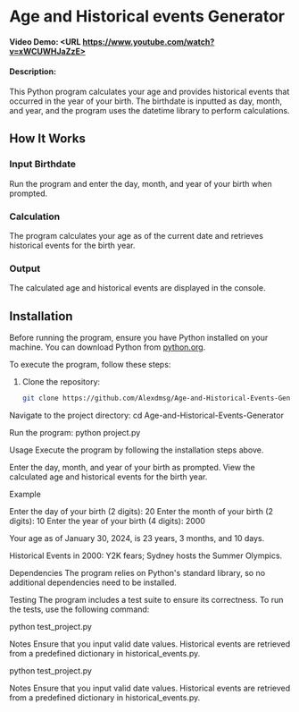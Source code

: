 # Age and Historical events Generator

#### Video Demo:  <URL https://www.youtube.com/watch?v=xWCUWHJaZzE>

#### Description:
This Python program calculates your age and provides historical events that occurred in the year of your birth. The birthdate is inputted as day, month, and year, and the program uses the datetime library to perform calculations.

## How It Works
### Input Birthdate
Run the program and enter the day, month, and year of your birth when prompted.

### Calculation
The program calculates your age as of the current date and retrieves historical events for the birth year.

### Output
The calculated age and historical events are displayed in the console.

## Installation
Before running the program, ensure you have Python installed on your machine. You can download Python from [python.org](https://www.python.org/).

To execute the program, follow these steps:

1. Clone the repository:
   ```bash
   git clone https://github.com/Alexdmsg/Age-and-Historical-Events-Generator.git

Navigate to the project directory:
cd Age-and-Historical-Events-Generator

Run the program:
python project.py

Usage
Execute the program by following the installation steps above.

Enter the day, month, and year of your birth as prompted.
View the calculated age and historical events for the birth year.

Example

Enter the day of your birth (2 digits): 20
Enter the month of your birth (2 digits): 10
Enter the year of your birth (4 digits): 2000

Your age as of January 30, 2024, is 23 years, 3 months, and 10 days.

Historical Events in 2000:
Y2K fears; Sydney hosts the Summer Olympics.

Dependencies
The program relies on Python's standard library, so no additional dependencies need to be installed.

Testing
The program includes a test suite to ensure its correctness. To run the tests, use the following command:


python test_project.py

Notes
Ensure that you input valid date values.
Historical events are retrieved from a predefined dictionary in historical_events.py.


python test_project.py

Notes
Ensure that you input valid date values.
Historical events are retrieved from a predefined dictionary in historical_events.py.
